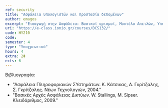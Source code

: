 ```yaml
---
ref: security
title: "Ασφάλεια υπολογιστών και προστασία δεδομένων"
author: emagos
excerpt: "Εισαγωγή στην Ασφάλεια: Βασικοί ορισμοί, Μοντέλο Απειλών, Υπηρεσίες Ασφάλειας. Εισαγωγή στις έννοιες: Απειλή, Ευπάθεια, Κίνδυνος. Ασφάλεια Συστήματος – Έλεγχος Λογικής Πρόσβασης – Τοπική και Απομακρυσμένη Αυθεντικοποίηση Οντότητας: Κωδικοί Passwords, Απομακρυσμένη Αυθεντικοποίηση με κρυπτογραφικές τεχνικές, Κωδικοί μιας χρήσης, Ταυτοποίηση με Μηδενική Γνώση. Έλεγχος Λογικής Πρόσβασης – Εξουσιοδότηση: Πολιτικές και μοντέλα εξουσιοδότησης (MAC, DAC, RBAC). Ασφάλεια Λειτουργικού Συστήματος. Κακόβουλο λογισμικό: Μοντέλο Απειλών, μηχανισμοί αντιμετώπισης, ερευνητικά θέματα. Αυθεντικοποιημένη εδραίωση κλειδιού και Εφαρμογές: Συστήματα Διανομής κλειδιού, Συστήματα Μεταφοράς Κλειδιού, Συστήματα Συμφωνίας Κλειδιού. Ασφάλεια Δικτύων: Μοντέλο απειλών στο Επίπεδο TCP/IP, ασφάλεια υπηρεσιών Διαδικτύου, ασφάλεια στο Web. Δικτυακά Συστήματα Firewalls."
uri: "https://e-class.ionio.gr/courses/DCS132/"
code: ΗΥ210
code: 
semester: 4
type: "Υποχρεωτικό"
hours: 4
extra: 2Φ
ects: 6
---
```



Βιβλιογραφία: 
  - "Ασφάλεια Πληροφοριακών ΣΥστημάτων. Κ. Κάτσικας, Δ. Γκρίτζαλης, Σ. Γκρίτζαλης. Νέων Τεχνολογιών, 2004."
  - "Βασικές Αρχές Ασφάλειας Δικτύων. W. Stallings, M. Sipser. Κλειδάριθμος, 2009."
  




